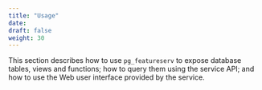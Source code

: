 ```yaml
---
title: "Usage"
date:
draft: false
weight: 30
---
```


This section describes how to use `pg_featureserv` to expose database tables, views and functions; how to query them using the service API; and how to use the Web user interface provided by the service.
